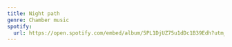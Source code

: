 ```yaml
---
title: Night path
genre: Chamber music
spotify:
  url: https://open.spotify.com/embed/album/5PL1DjUZ75u1dDc1B39Edh?utm_source=generator&theme=0
---
```

